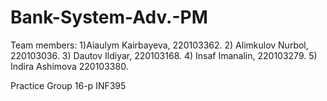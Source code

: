 # Bank-System-Adv.-PM
Team members:
1)Aiaulym Kairbayeva, 220103362.
2) Alimkulov Nurbol, 220103036.
3) Dautov Ildiyar, 220103168.
4) Insaf Imanalin, 220103279.
5) Indira Ashimova 220103380.

Practice Group 16-p INF395
